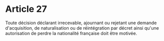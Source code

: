 # Article 27

Toute décision déclarant irrecevable, ajournant ou rejetant une demande d'acquisition, de naturalisation ou de réintégration par décret ainsi qu'une autorisation de perdre la nationalité française doit être motivée.